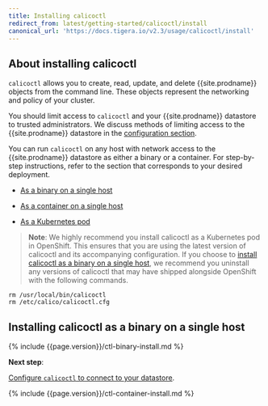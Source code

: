 ```yaml
---
title: Installing calicoctl
redirect_from: latest/getting-started/calicoctl/install
canonical_url: 'https://docs.tigera.io/v2.3/usage/calicoctl/install'
---
```


## About installing calicoctl

`calicoctl` allows you to create, read, update, and delete {{site.prodname}} objects
from the command line. These objects represent the networking and policy
of your cluster.

You should limit access to `calicoctl` and your {{site.prodname}} datastore to
trusted administrators. We discuss methods of limiting access to the
{{site.prodname}} datastore in the [configuration section](/{{page.version}}/usage/calicoctl/configure/).

You can run `calicoctl` on any host with network access to the
{{site.prodname}} datastore as either a binary or a container.
For step-by-step instructions, refer to the section that
corresponds to your desired deployment.

- [As a binary on a single host](#installing-calicoctl-as-a-binary-on-a-single-host)

- [As a container on a single host](#installing-calicoctl-as-a-container-on-a-single-host)

- [As a Kubernetes pod](#installing-calicoctl-as-a-kubernetes-pod)

> **Note**: We highly recommend you install calicoctl as a Kubernetes pod in OpenShift.
This ensures that you are using the latest version of calicoctl and its accompanying configuration.
If you choose to [install calicoctl as a binary on a single host](#installing-calicoctl-as-a-binary-on-a-single-host),
we recommend you uninstall any versions of calicoctl that may have shipped alongside OpenShift with the following commands.

```
rm /usr/local/bin/calicoctl
rm /etc/calico/calicoctl.cfg
```

## Installing calicoctl as a binary on a single host

{% include {{page.version}}/ctl-binary-install.md %}

**Next step**:

[Configure `calicoctl` to connect to your datastore](configure).

{% include {{page.version}}/ctl-container-install.md %}
